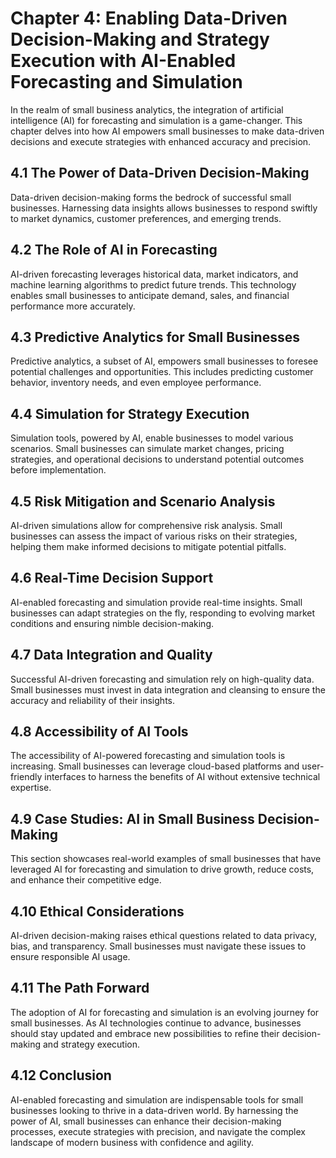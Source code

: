 Chapter 4: Enabling Data-Driven Decision-Making and Strategy Execution with AI-Enabled Forecasting and Simulation
=================================================================================================================

In the realm of small business analytics, the integration of artificial intelligence (AI) for forecasting and simulation is a game-changer. This chapter delves into how AI empowers small businesses to make data-driven decisions and execute strategies with enhanced accuracy and precision.

4.1 The Power of Data-Driven Decision-Making
--------------------------------------------

Data-driven decision-making forms the bedrock of successful small businesses. Harnessing data insights allows businesses to respond swiftly to market dynamics, customer preferences, and emerging trends.

4.2 The Role of AI in Forecasting
---------------------------------

AI-driven forecasting leverages historical data, market indicators, and machine learning algorithms to predict future trends. This technology enables small businesses to anticipate demand, sales, and financial performance more accurately.

4.3 Predictive Analytics for Small Businesses
---------------------------------------------

Predictive analytics, a subset of AI, empowers small businesses to foresee potential challenges and opportunities. This includes predicting customer behavior, inventory needs, and even employee performance.

4.4 Simulation for Strategy Execution
-------------------------------------

Simulation tools, powered by AI, enable businesses to model various scenarios. Small businesses can simulate market changes, pricing strategies, and operational decisions to understand potential outcomes before implementation.

4.5 Risk Mitigation and Scenario Analysis
-----------------------------------------

AI-driven simulations allow for comprehensive risk analysis. Small businesses can assess the impact of various risks on their strategies, helping them make informed decisions to mitigate potential pitfalls.

4.6 Real-Time Decision Support
------------------------------

AI-enabled forecasting and simulation provide real-time insights. Small businesses can adapt strategies on the fly, responding to evolving market conditions and ensuring nimble decision-making.

4.7 Data Integration and Quality
--------------------------------

Successful AI-driven forecasting and simulation rely on high-quality data. Small businesses must invest in data integration and cleansing to ensure the accuracy and reliability of their insights.

4.8 Accessibility of AI Tools
-----------------------------

The accessibility of AI-powered forecasting and simulation tools is increasing. Small businesses can leverage cloud-based platforms and user-friendly interfaces to harness the benefits of AI without extensive technical expertise.

4.9 Case Studies: AI in Small Business Decision-Making
------------------------------------------------------

This section showcases real-world examples of small businesses that have leveraged AI for forecasting and simulation to drive growth, reduce costs, and enhance their competitive edge.

4.10 Ethical Considerations
---------------------------

AI-driven decision-making raises ethical questions related to data privacy, bias, and transparency. Small businesses must navigate these issues to ensure responsible AI usage.

4.11 The Path Forward
---------------------

The adoption of AI for forecasting and simulation is an evolving journey for small businesses. As AI technologies continue to advance, businesses should stay updated and embrace new possibilities to refine their decision-making and strategy execution.

4.12 Conclusion
---------------

AI-enabled forecasting and simulation are indispensable tools for small businesses looking to thrive in a data-driven world. By harnessing the power of AI, small businesses can enhance their decision-making processes, execute strategies with precision, and navigate the complex landscape of modern business with confidence and agility.
